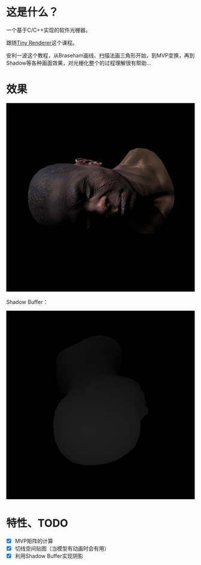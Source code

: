 # 这是什么？

一个基于C/C++实现的软件光栅器。

跟随[Tiny Renderer](https://github.com/ssloy/tinyrenderer/wiki)这个课程。

安利一波这个教程，从Braseham画线、扫描法画三角形开始，到MVP变换，再到Shadow等各种画面效果，对光栅化整个的过程理解很有帮助...

# 效果

![效果](img/framebuffer.png)

Shadow Buffer：

![深度贴图](img/depth.png)

# 特性、TODO

- [x] MVP矩阵的计算
- [x] 切线空间贴图（当模型有动画时会有用）
- [x] 利用Shadow Buffer实现阴影